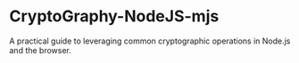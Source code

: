 # CryptoGraphy-NodeJS-mjs
A practical guide to leveraging common cryptographic operations in Node.js and the browser. 
